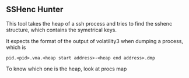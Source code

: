 ## SSHenc Hunter

This tool takes the heap of a ssh process and tries to find the sshenc structure, which contains the symetrical keys.

It expects the format of the output of volatility3 when dumping a process, which is

```
pid.<pid>.vma.<heap start address>-<heap end address>.dmp
```

To know which one is the heap, look at procs map